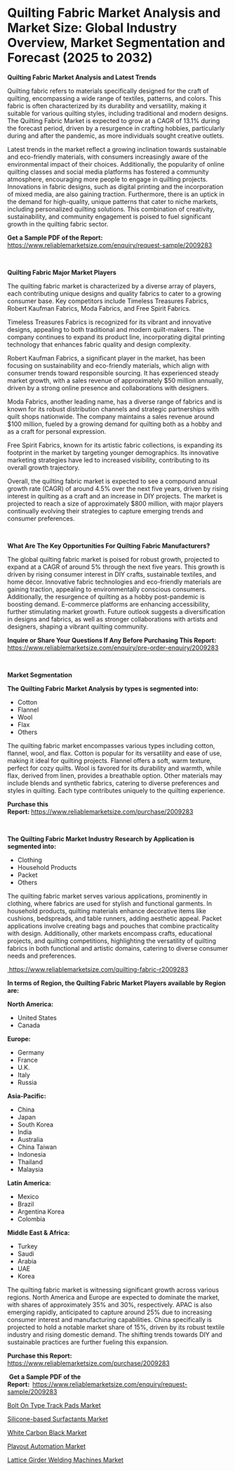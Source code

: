 <p><h1>Quilting Fabric Market Analysis and Market Size: Global Industry Overview, Market Segmentation and Forecast (2025 to 2032)</h1></p><p><strong>Quilting Fabric Market Analysis and Latest Trends</strong></p>
<p><p>Quilting fabric refers to materials specifically designed for the craft of quilting, encompassing a wide range of textiles, patterns, and colors. This fabric is often characterized by its durability and versatility, making it suitable for various quilting styles, including traditional and modern designs. The Quilting Fabric Market is expected to grow at a CAGR of 13.1% during the forecast period, driven by a resurgence in crafting hobbies, particularly during and after the pandemic, as more individuals sought creative outlets. </p><p>Latest trends in the market reflect a growing inclination towards sustainable and eco-friendly materials, with consumers increasingly aware of the environmental impact of their choices. Additionally, the popularity of online quilting classes and social media platforms has fostered a community atmosphere, encouraging more people to engage in quilting projects. Innovations in fabric designs, such as digital printing and the incorporation of mixed media, are also gaining traction. Furthermore, there is an uptick in the demand for high-quality, unique patterns that cater to niche markets, including personalized quilting solutions. This combination of creativity, sustainability, and community engagement is poised to fuel significant growth in the quilting fabric sector.</p></p>
<p><strong>Get a Sample PDF of the Report:&nbsp;</strong> <a href="https://www.reliablemarketsize.com/enquiry/request-sample/2009283?utm_campaign=1898&utm_medium=2&utm_source=Github&utm_content=ia&utm_term=30012025&utm_id=quilting-fabric">https://www.reliablemarketsize.com/enquiry/request-sample/2009283</a></p>
<p>&nbsp;</p>
<p><strong>Quilting Fabric Major Market Players</strong></p>
<p><p>The quilting fabric market is characterized by a diverse array of players, each contributing unique designs and quality fabrics to cater to a growing consumer base. Key competitors include Timeless Treasures Fabrics, Robert Kaufman Fabrics, Moda Fabrics, and Free Spirit Fabrics.</p><p>Timeless Treasures Fabrics is recognized for its vibrant and innovative designs, appealing to both traditional and modern quilt-makers. The company continues to expand its product line, incorporating digital printing technology that enhances fabric quality and design complexity. </p><p>Robert Kaufman Fabrics, a significant player in the market, has been focusing on sustainability and eco-friendly materials, which align with consumer trends toward responsible sourcing. It has experienced steady market growth, with a sales revenue of approximately $50 million annually, driven by a strong online presence and collaborations with designers.</p><p>Moda Fabrics, another leading name, has a diverse range of fabrics and is known for its robust distribution channels and strategic partnerships with quilt shops nationwide. The company maintains a sales revenue around $100 million, fueled by a growing demand for quilting both as a hobby and as a craft for personal expression.</p><p>Free Spirit Fabrics, known for its artistic fabric collections, is expanding its footprint in the market by targeting younger demographics. Its innovative marketing strategies have led to increased visibility, contributing to its overall growth trajectory.</p><p>Overall, the quilting fabric market is expected to see a compound annual growth rate (CAGR) of around 4.5% over the next five years, driven by rising interest in quilting as a craft and an increase in DIY projects. The market is projected to reach a size of approximately $800 million, with major players continually evolving their strategies to capture emerging trends and consumer preferences.</p></p>
<p>&nbsp;</p>
<p><strong>What Are The Key Opportunities For Quilting Fabric Manufacturers?</strong></p>
<p><p>The global quilting fabric market is poised for robust growth, projected to expand at a CAGR of around 5% through the next five years. This growth is driven by rising consumer interest in DIY crafts, sustainable textiles, and home décor. Innovative fabric technologies and eco-friendly materials are gaining traction, appealing to environmentally conscious consumers. Additionally, the resurgence of quilting as a hobby post-pandemic is boosting demand. E-commerce platforms are enhancing accessibility, further stimulating market growth. Future outlook suggests a diversification in designs and fabrics, as well as stronger collaborations with artists and designers, shaping a vibrant quilting community.</p></p>
<p><strong>Inquire or Share Your Questions If Any Before Purchasing This Report:</strong> <a href="https://www.reliablemarketsize.com/enquiry/pre-order-enquiry/2009283?utm_campaign=1898&utm_medium=2&utm_source=Github&utm_content=ia&utm_term=30012025&utm_id=quilting-fabric">https://www.reliablemarketsize.com/enquiry/pre-order-enquiry/2009283</a></p>
<p>&nbsp;</p>
<p><strong>Market Segmentation</strong></p>
<p><strong>The Quilting Fabric Market Analysis by types is segmented into:</strong></p>
<p><ul><li>Cotton</li><li>Flannel</li><li>Wool</li><li>Flax</li><li>Others</li></ul></p>
<p><p>The quilting fabric market encompasses various types including cotton, flannel, wool, and flax. Cotton is popular for its versatility and ease of use, making it ideal for quilting projects. Flannel offers a soft, warm texture, perfect for cozy quilts. Wool is favored for its durability and warmth, while flax, derived from linen, provides a breathable option. Other materials may include blends and synthetic fabrics, catering to diverse preferences and styles in quilting. Each type contributes uniquely to the quilting experience.</p></p>
<p><strong>Purchase this Report:&nbsp;</strong><a href="https://www.reliablemarketsize.com/purchase/2009283?utm_campaign=1898&utm_medium=2&utm_source=Github&utm_content=ia&utm_term=30012025&utm_id=quilting-fabric">https://www.reliablemarketsize.com/purchase/2009283</a></p>
<p>&nbsp;</p>
<p><strong>The Quilting Fabric Market Industry Research by Application is segmented into:</strong></p>
<p><ul><li>Clothing</li><li>Household Products</li><li>Packet</li><li>Others</li></ul></p>
<p><p>The quilting fabric market serves various applications, prominently in clothing, where fabrics are used for stylish and functional garments. In household products, quilting materials enhance decorative items like cushions, bedspreads, and table runners, adding aesthetic appeal. Packet applications involve creating bags and pouches that combine practicality with design. Additionally, other markets encompass crafts, educational projects, and quilting competitions, highlighting the versatility of quilting fabrics in both functional and artistic domains, catering to diverse consumer needs and preferences.</p></p>
<p><a href="https://www.reliablemarketsize.com/quilting-fabric-r2009283?utm_campaign=1898&utm_medium=2&utm_source=Github&utm_content=ia&utm_term=30012025&utm_id=quilting-fabric">&nbsp;https://www.reliablemarketsize.com/quilting-fabric-r2009283</a></p>
<p><strong>In terms of Region, the Quilting Fabric Market Players available by Region are:</strong></p>
<p>
    <p> <strong> North America: </strong>
        <ul>
            <li>United States</li>
            <li>Canada</li>
        </ul>
        </p> 
    <p> <strong> Europe: </strong>
        <ul>
            <li>Germany</li>
            <li>France</li>
            <li>U.K.</li>
            <li>Italy</li>
            <li>Russia</li>
        </ul>
        </p> 
    <p> <strong> Asia-Pacific: </strong>
        <ul>
            <li>China</li>
            <li>Japan</li>
            <li>South Korea</li>
            <li>India</li>
            <li>Australia</li>
            <li>China Taiwan</li>
            <li>Indonesia</li>
            <li>Thailand</li>
            <li>Malaysia</li>
        </ul>
        </p> 
    <p> <strong> Latin America: </strong>
        <ul>
            <li>Mexico</li>
            <li>Brazil</li>
            <li>Argentina Korea</li>
            <li>Colombia</li>
        </ul>
        </p> 
    <p> <strong> Middle East & Africa: </strong>
        <ul>
            <li>Turkey</li>
            <li>Saudi</li>
            <li>Arabia</li>
            <li>UAE</li>
            <li>Korea</li>
        </ul>
    </p>
    </p>
<p><p>The quilting fabric market is witnessing significant growth across various regions. North America and Europe are expected to dominate the market, with shares of approximately 35% and 30%, respectively. APAC is also emerging rapidly, anticipated to capture around 25% due to increasing consumer interest and manufacturing capabilities. China specifically is projected to hold a notable market share of 15%, driven by its robust textile industry and rising domestic demand. The shifting trends towards DIY and sustainable practices are further fueling this expansion.</p></p>
<p><strong>Purchase this Report: </strong><a href="https://www.reliablemarketsize.com/purchase/2009283?utm_campaign=1898&utm_medium=2&utm_source=Github&utm_content=ia&utm_term=30012025&utm_id=quilting-fabric">https://www.reliablemarketsize.com/purchase/2009283</a></p>
<p>&nbsp;<strong>Get a Sample PDF of the Report:&nbsp;&nbsp;</strong><a href="https://www.reliablemarketsize.com/enquiry/request-sample/2009283?utm_campaign=1898&utm_medium=2&utm_source=Github&utm_content=ia&utm_term=30012025&utm_id=quilting-fabric">https://www.reliablemarketsize.com/enquiry/request-sample/2009283</a></p>
<p><strong></strong></p>
<p><p><a href="https://www.linkedin.com/pulse/detailed-bolt-type-track-pads-market-study-segmentation-pp1ye?utm_campaign=1898&utm_medium=2&utm_source=Github&utm_content=ia&utm_term=30012025&utm_id=quilting-fabric">Bolt On Type Track Pads Market</a></p><p><a href="https://www.linkedin.com/pulse/key-trends-driving-silicone-based-surfactants-market-growth-6sqec?utm_campaign=1898&utm_medium=2&utm_source=Github&utm_content=ia&utm_term=30012025&utm_id=quilting-fabric">Silicone-based Surfactants Market</a></p><p><a href="https://www.linkedin.com/pulse/informative-market-research-report-white-carbon-black-estimated-3ivfc?utm_campaign=1898&utm_medium=2&utm_source=Github&utm_content=ia&utm_term=30012025&utm_id=quilting-fabric">White Carbon Black Market</a></p><p><a href="https://www.linkedin.com/pulse/forecasting-playout-automation-market-2025-2032-report-technology-akn8e?utm_campaign=1898&utm_medium=2&utm_source=Github&utm_content=ia&utm_term=30012025&utm_id=quilting-fabric">Playout Automation Market</a></p><p><a href="https://www.linkedin.com/pulse/broad-overview-lattice-girder-welding-machines-market-size-szmxe?utm_campaign=1898&utm_medium=2&utm_source=Github&utm_content=ia&utm_term=30012025&utm_id=quilting-fabric">Lattice Girder Welding Machines Market</a></p></p>